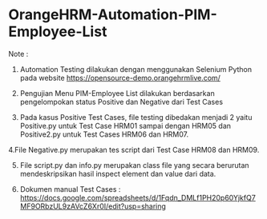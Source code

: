 # OrangeHRM-Automation-PIM-Employee-List


Note : 

1. Automation Testing dilakukan dengan menggunakan Selenium Python pada website https://opensource-demo.orangehrmlive.com/ 

2. Pengujian Menu PIM-Employee List dilakukan berdasarkan pengelompokan status Positive dan Negative dari Test Cases

3. Pada kasus Positive Test Cases, file testing dibedakan menjadi 2 yaitu Positive.py untuk Test Case HRM01 sampai dengan HRM05  dan Positive2.py untuk Test Cases HRM06 dan HRM07.

4.File Negative.py merupakan tes script dari Test Case HRM08 dan HRM09.

5. File script.py dan info.py merupakan class file yang secara berurutan mendeskripsikan hasil inspect element dan value dari data.

6. Dokumen manual Test Cases : https://docs.google.com/spreadsheets/d/1Fqdn_DMLf1PH20p60YjkfQ7MF9ORbzUL9zAVcZ6Xr0I/edit?usp=sharing
